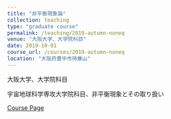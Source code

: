 ```yaml
---
title: "非平衡現象論"
collection: teaching
type: "graduate course"
permalink: /teaching/2019-autumn-noneq
venue: "大阪大学、大学院科目"
date: 2019-10-01
course_url: /courses/2019-autumn-noneq
location: "大阪府豊中市待兼山"
---
```


大阪大学、大学院科目

宇宙地球科学専攻大学院科目、非平衡現象とその取り扱い


<a href='https://stsykw.github.io/courses/2019-autumn-noneq'>Course Page</a>
